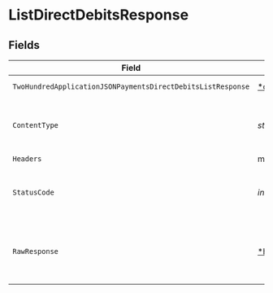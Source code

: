 # ListDirectDebitsResponse


## Fields

| Field                                                                                                                                       | Type                                                                                                                                        | Required                                                                                                                                    | Description                                                                                                                                 |
| ------------------------------------------------------------------------------------------------------------------------------------------- | ------------------------------------------------------------------------------------------------------------------------------------------- | ------------------------------------------------------------------------------------------------------------------------------------------- | ------------------------------------------------------------------------------------------------------------------------------------------- |
| `TwoHundredApplicationJSONPaymentsDirectDebitsListResponse`                                                                                 | [*operations.ListDirectDebitsPaymentsDirectDebitsListResponse](../../models/operations/listdirectdebitspaymentsdirectdebitslistresponse.md) | :heavy_minus_sign:                                                                                                                          | Direct debits list                                                                                                                          |
| `ContentType`                                                                                                                               | *string*                                                                                                                                    | :heavy_check_mark:                                                                                                                          | HTTP response content type for this operation                                                                                               |
| `Headers`                                                                                                                                   | map[string][]*string*                                                                                                                       | :heavy_minus_sign:                                                                                                                          | N/A                                                                                                                                         |
| `StatusCode`                                                                                                                                | *int*                                                                                                                                       | :heavy_check_mark:                                                                                                                          | HTTP response status code for this operation                                                                                                |
| `RawResponse`                                                                                                                               | [*http.Response](https://pkg.go.dev/net/http#Response)                                                                                      | :heavy_minus_sign:                                                                                                                          | Raw HTTP response; suitable for custom response parsing                                                                                     |